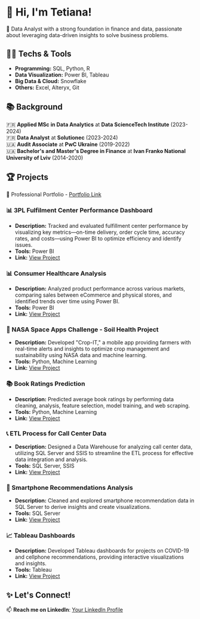# 👋 Hi, I'm Tetiana!  
🔎 Data Analyst with a strong foundation in finance and data, passionate about leveraging data-driven insights to solve business problems.  

## 👩‍💻 Techs & Tools  
- **Programming:** SQL, Python, R  
- **Data Visualization:** Power BI, Tableau  
- **Big Data & Cloud:** Snowflake  
- **Others:** Excel, Alteryx, Git  

## 📚 Background  
🇫🇷 **Applied MSc in Data Analytics** at **Data ScienceTech Institute** (2023-2024)  
🇫🇷 **Data Analyst** at **Solutionec** (2023-2024)  
🇺🇦 **Audit Associate** at **PwC Ukraine** (2019-2022)  
🇺🇦 **Bachelor's and Master's Degree in Finance** at **Ivan Franko National University of Lviv** (2014-2020)  

## 🏆 Projects  

📂 Professional Portfolio - [Portfolio Link](https://tetianashchudla.github.io/Portfolio/)


### 📊 3PL Fulfilment Center Performance Dashboard
- **Description:** Tracked and evaluated fulfillment center performance by visualizing key metrics—on-time delivery, order cycle time, accuracy rates, and costs—using Power BI to optimize efficiency and identify issues.
- **Tools:** Power BI  
- **Link:** [View Project](https://github.com/TetianaShchudla/Fulfilment-Center-Analysis-in-Power-BI)


### 📊 Consumer Healthcare Analysis  
- **Description:** Analyzed product performance across various markets, comparing sales between eCommerce and physical stores, and identified trends over time using Power BI.  
- **Tools:** Power BI  
- **Link:** [View Project](https://github.com/TetianaShchudla/CHC-data-PowerBI)  

### 🌱 NASA Space Apps Challenge - Soil Health Project  
- **Description:** Developed "Crop-IT," a mobile app providing farmers with real-time alerts and insights to optimize crop management and sustainability using NASA data and machine learning.  
- **Tools:** Python, Machine Learning  
- **Link:** [View Project](https://github.com/TetianaShchudla/hackathon)  

### 📚 Book Ratings Prediction  
- **Description:** Predicted average book ratings by performing data cleaning, analysis, feature selection, model training, and web scraping.  
- **Tools:** Python, Machine Learning  
- **Link:** [View Project](https://github.com/TetianaShchudla/Book-Ratings-Prediction-Project)  

### 📞 ETL Process for Call Center Data  
- **Description:** Designed a Data Warehouse for analyzing call center data, utilizing SQL Server and SSIS to streamline the ETL process for effective data integration and analysis.  
- **Tools:** SQL Server, SSIS  
- **Link:** [View Project](https://github.com/TetianaShchudla/ETL-project_Call-Center)  

### 📱 Smartphone Recommendations Analysis  
- **Description:** Cleaned and explored smartphone recommendation data in SQL Server to derive insights and create visualizations.  
- **Tools:** SQL Server  
- **Link:** [View Project](https://github.com/TetianaShchudla/Cellphones_Recomendations-SQL_Project)  

### 📈 Tableau Dashboards  
- **Description:** Developed Tableau dashboards for projects on COVID-19 and cellphone recommendations, providing interactive visualizations and insights.  
- **Tools:** Tableau  
- **Link:** [View Project](https://public.tableau.com/app/profile/tetiana.shchudla/vizzes)  

## ✨ Let's Connect!  
📫 **Reach me on LinkedIn**: [Your LinkedIn Profile](https://www.linkedin.com/in/tetiana-shchudla/)  
